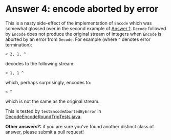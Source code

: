 # Answer 4: encode aborted by error

This is a nasty side-effect of the implementation of `Encode` which was somewhat glossed over in the
second example of [Answer 1](./.ANSWER1.md). `Decode` followed by `Encode`
does not produce the original stream of integers when `Encode` is aborted by an error from `Decode`.
For example (where `^` denotes error termination):

```
< 2, 1, ^

```
decodes to the following stream:
```
< 1, 1 ^

```
which, perhaps surprisingly, encodes to:
```
< ^

```
which is not the same as the original stream.

This is tested by `testEncodeAbortedByError` in
[DecodeEncodeRoundTripTests.java](../tests/src/test/java/integration/DecodeEncodeRoundTripTests.java). 

**Other answers?:** if you are sure you've found another distinct class of answer, please submit a pull request! 
